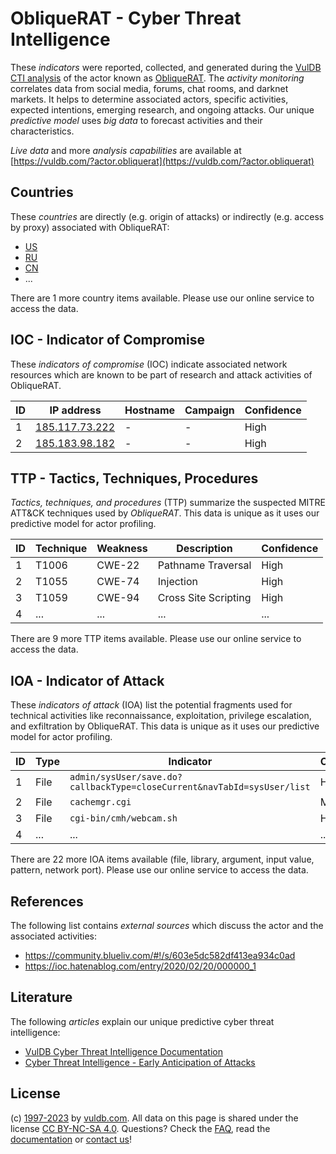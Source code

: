 # ObliqueRAT - Cyber Threat Intelligence

These _indicators_ were reported, collected, and generated during the [VulDB CTI analysis](https://vuldb.com/?kb.cti) of the actor known as [ObliqueRAT](https://vuldb.com/?actor.obliquerat). The _activity monitoring_ correlates data from social media, forums, chat rooms, and darknet markets. It helps to determine associated actors, specific activities, expected intentions, emerging research, and ongoing attacks. Our unique _predictive model_ uses _big data_ to forecast activities and their characteristics.

_Live data_ and more _analysis capabilities_ are available at [https://vuldb.com/?actor.obliquerat](https://vuldb.com/?actor.obliquerat)

## Countries

These _countries_ are directly (e.g. origin of attacks) or indirectly (e.g. access by proxy) associated with ObliqueRAT:

* [US](https://vuldb.com/?country.us)
* [RU](https://vuldb.com/?country.ru)
* [CN](https://vuldb.com/?country.cn)
* ...

There are 1 more country items available. Please use our online service to access the data.

## IOC - Indicator of Compromise

These _indicators of compromise_ (IOC) indicate associated network resources which are known to be part of research and attack activities of ObliqueRAT.

ID | IP address | Hostname | Campaign | Confidence
-- | ---------- | -------- | -------- | ----------
1 | [185.117.73.222](https://vuldb.com/?ip.185.117.73.222) | - | - | High
2 | [185.183.98.182](https://vuldb.com/?ip.185.183.98.182) | - | - | High

## TTP - Tactics, Techniques, Procedures

_Tactics, techniques, and procedures_ (TTP) summarize the suspected MITRE ATT&CK techniques used by _ObliqueRAT_. This data is unique as it uses our predictive model for actor profiling.

ID | Technique | Weakness | Description | Confidence
-- | --------- | -------- | ----------- | ----------
1 | T1006 | CWE-22 | Pathname Traversal | High
2 | T1055 | CWE-74 | Injection | High
3 | T1059 | CWE-94 | Cross Site Scripting | High
4 | ... | ... | ... | ...

There are 9 more TTP items available. Please use our online service to access the data.

## IOA - Indicator of Attack

These _indicators of attack_ (IOA) list the potential fragments used for technical activities like reconnaissance, exploitation, privilege escalation, and exfiltration by ObliqueRAT. This data is unique as it uses our predictive model for actor profiling.

ID | Type | Indicator | Confidence
-- | ---- | --------- | ----------
1 | File | `admin/sysUser/save.do?callbackType=closeCurrent&navTabId=sysUser/list` | High
2 | File | `cachemgr.cgi` | Medium
3 | File | `cgi-bin/cmh/webcam.sh` | High
4 | ... | ... | ...

There are 22 more IOA items available (file, library, argument, input value, pattern, network port). Please use our online service to access the data.

## References

The following list contains _external sources_ which discuss the actor and the associated activities:

* https://community.blueliv.com/#!/s/603e5dc582df413ea934c0ad
* https://ioc.hatenablog.com/entry/2020/02/20/000000_1

## Literature

The following _articles_ explain our unique predictive cyber threat intelligence:

* [VulDB Cyber Threat Intelligence Documentation](https://vuldb.com/?kb.cti)
* [Cyber Threat Intelligence - Early Anticipation of Attacks](https://www.scip.ch/en/?labs.20201022)

## License

(c) [1997-2023](https://vuldb.com/?kb.changelog) by [vuldb.com](https://vuldb.com/?kb.about). All data on this page is shared under the license [CC BY-NC-SA 4.0](https://creativecommons.org/licenses/by-nc-sa/4.0/). Questions? Check the [FAQ](https://vuldb.com/?kb.faq), read the [documentation](https://vuldb.com/?kb) or [contact us](https://vuldb.com/?contact)!
